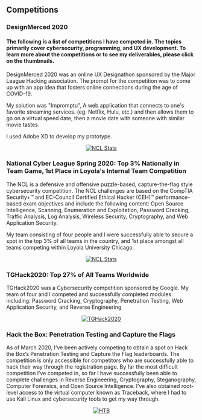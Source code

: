## Competitions

### DesignMerced 2020

#### The following is a list of competitions I have competed in. The topics primarily cover cybersecurity, programming, and UX development. To learn more about the competitions or to see my deliverables, please click on the thumbnails.

DesignMerced 2020 was an online UX Designathon sponsored by the Major League Hacking association. The prompt for the competition was to come up with an app idea that fosters online connections during the age of COVID-19.

My solution was "Impromptu", A web application that connects to one's favorite streaming services. (eg. Netflix, Hulu, etc.) and then allows them to go on a virtual speed date, then a movie date with someone with similar movie tastes.

I used Adobe XD to develop my prototype.


<div align="center">
      <a href="https://github.com/skhan59/Impromptu">
     <img src="https://i.imgur.com/izqxMwO.jpg" 
      alt="NCL Stats" 
      style="size:10%;">
      </a>
    </div>


### National Cyber League Spring 2020: Top 3% Nationally in Team Game, 1st Place in Loyola's Internal Team Competition

The NCL is a defensive and offensive puzzle-based, capture-the-flag style cybersecurity competition.
The NCL challenges are based on the CompTIA Security+™ and EC-Council Certified Ethical Hacker (CEH)™ performance-based exam objectives 
and include the following content: Open Source Intelligence, Scanning, Enumeration and Exploitation, Password Cracking, 
Traffic Analysis, Log Analysis, Wireless Security, Cryptography, and Web Application Security.

My team consisting of four people and I were successfully able to secure a spot in the top 3% of all teams in the country, and 1st place amongst all teams competing within Loyola University Chicago.


<div align="center">
      <a href="https://cyberskyline.com/report/60RWA18T17A1">
     <img src="https://images.squarespace-cdn.com/content/v1/5e13a4b584a68c775e362068/1585194403547-1N1WRAB2IK9LEJVHOOS5/ke17ZwdGBToddI8pDm48kKklMdf66XgLAtg98Hz3uxUUqsxRUqqbr1mOJYKfIPR7LoDQ9mXPOjoJoqy81S2I8N_N4V1vUb5AoIIIbLZhVYxCRW4BPu10St3TBAUQYVKcFcxV5c9Mgbb-oBZreQhAYPSwMg_xxWyl2eBnqREVV3aRn_9RAiPEiGZ-BMcksJd6/NCL+CyberSkyline+Color-01.png?format=500w" 
      alt="NCL Stats" 
      style="size:10%;">
      </a>
    </div>
    
    
### TGHack2020: Top 27% of All Teams Worldwide

TGHack2020 was a Cybersecurity competition sponsored by Google. My team of four and I competed and successfully completed modules including: Password Cracking, Cryptography, Penetration Testing, Web Application Security, and Reverse Engineering


<div align="center">
      <a href="https://tghack.no/">
     <img src="https://ctftime.org/media/events/sort_vertikal_600px_1.png" 
      alt="TGHack2020" 
      style="size:10%;">
      </a>
    </div>
    
### Hack the Box: Penetration Testing and Capture the Flags

As of March 2020, I’ve been actively competing to obtain a spot on Hack the Box’s Penetration Testing and Capture the Flag leaderboards. The competition is only accessible for competitors who are successfully able to hack their way through the registration page. By far the most difficult competition I’ve competed in, so far I have successfully been able to complete challenges in Reverse Engineering, Cryptography, Steganography, Computer Forensics, and Open Source Intelligence. I’ve also obtained root-level access to the virtual computer known as Traceback, where I had to use Kali Linux and cybersecurity tools to get my way through.


<div align="center">
      <a href="https://www.hackthebox.eu/">
     <img src="https://miro.medium.com/max/3186/1*ZNvI3P8tXMgcSmmNXqa0Ig.png" 
      alt="HTB" 
      style="size:10%;">
      </a>
    </div>
    
    


